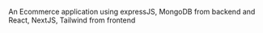 An Ecommerce application using expressJS, MongoDB from backend and React, NextJS, Tailwind from frontend
